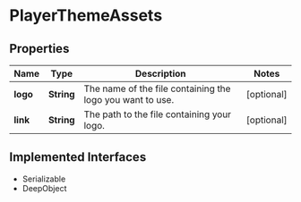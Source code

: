 

# PlayerThemeAssets

## Properties

Name | Type | Description | Notes
------------ | ------------- | ------------- | -------------
**logo** | **String** | The name of the file containing the logo you want to use. |  [optional]
**link** | **String** | The path to the file containing your logo. |  [optional]


## Implemented Interfaces

* Serializable
* DeepObject


